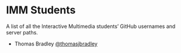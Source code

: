# IMM Students

A list of all the Interactive Multimedia students’ GitHub usernames and server paths.

- Thomas Bradley [@thomasjbradley](https://github.com/thomasjbradley/)
